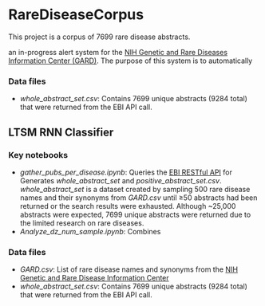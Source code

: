 # RareDiseaseCorpus
This project is a corpus of 7699 rare disease abstracts. 


an in-progress alert system for the [NIH Genetic and Rare Diseases Information Center (GARD)](https://rarediseases.info.nih.gov/). The purpose of this system is to automatically 


### Data files
- *whole_abstract_set.csv*: Contains 7699 unique abstracts (9284 total) that were returned from the EBI API call.

## LTSM RNN Classifier
### Key notebooks
- *gather_pubs_per_disease.ipynb*: Queries the [EBI RESTful API](https://www.ebi.ac.uk/ebisearch/apidoc.ebi) for Generates *whole_abstract_set* and *positive_abstract_set.csv*. *whole_abstract_set* is a dataset created by sampling 500 rare disease names and their synonyms from *GARD.csv* until &ge;50 abstracts had been returned or the search results were exhausted. Although ~25,000 abstracts were expected, 7699 unique abstracts were returned due to the limited research on rare diseases.
- *Analyze_dz_num_sample.ipynb*: Combines

### Data files
- *GARD.csv*: List of rare disease names and synonyms from the [NIH Genetic and Rare Disease Information Center](https://rarediseases.info.nih.gov/)
- *whole_abstract_set.csv*: Contains 7699 unique abstracts (9284 total) that were returned from the EBI API call.

